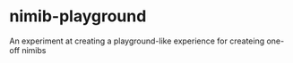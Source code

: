 # nimib-playground
An experiment at creating a playground-like experience for createing one-off nimibs
